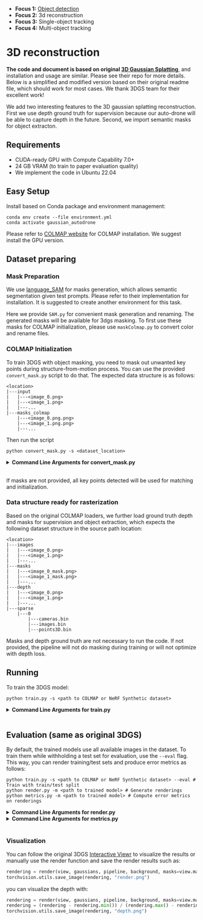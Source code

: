 - **Focus 1:** [Object detection](https://github.com/Rice-MECE-Capstone-Projects/Autodrone/edit/main/ObjectDetection/ObjectDetection.md)
- **Focus 2:** 3d reconstruction
- **Focus 3:** Single-object tracking
- **Focus 4:** Multi-object tracking





# 3D reconstruction
**The code and document is based on original [3D Gaussian Splatting](https://github.com/graphdeco-inria/gaussian-splatting)**, and installation and usage are similar. Please see their repo for more details. Below is a simplified and modified version based on their original readme file, which should work for most cases. We thank 3DGS team for their excellent work!

We add two interesting features to the 3D gaussian splatting reconstruction. First we use depth ground truth for supervision because our auto-drone will be able to capture depth in the future. Second, we import semantic masks for object extracton.

## Requirements
- CUDA-ready GPU with Compute Capability 7.0+
- 24 GB VRAM (to train to paper evaluation quality)
- We implement the code in Ubuntu 22.04

## Easy Setup

Install based on Conda package and environment management:
```shell
conda env create --file environment.yml
conda activate gaussian_autodrone
```
Please refer to [COLMAP website](https://github.com/colmap/colmap) for COLMAP installation. We suggest install the GPU version. 

## Dataset preparing
### Mask Preparation
We use [language_SAM](https://github.com/luca-medeiros/lang-segment-anything) for masks generation, which allows semantic segmentation given test prompts. Please refer to their implementation for installation. It is suggested to create another environment for this task. 

Here we provide ```SAM.py``` for convenient mask generation and renaming. The generated masks will be available for 3dgs masking. To first use these masks for COLMAP initialization, please use ```maskColmap.py``` to convert color and rename files.
### COLMAP Initialization
To train 3DGS with object masking, you need to mask out unwanted key points during structure-from-motion process. You can use the provided ```convert_mask.py``` script to do that. The expected data structure is as follows:
```
<location>
|---input
|   |---<image_0.png>
|   |---<image_1.png>
|   |---...
|---masks_colmap
    |---<image_0.png.png>
    |---<image_1.png.png>
    |---...
```
Then run the script
```shell
python convert_mask.py -s <dataset_location>
```
<details>
<summary><span style="font-weight: bold;">Command Line Arguments for convert_mask.py</span></summary>

  #### --no_gpu
  Flag to avoid using GPU in COLMAP.
  #### --skip_matching
  Flag to indicate that COLMAP info is available for images.
  #### --source_path / -s
  Location of the inputs.
  #### --camera 
  Which camera model to use for the early matching steps, ```OPENCV``` by default.
  #### --resize
  Flag for creating resized versions of input images.
  #### --colmap_executable
  Path to the COLMAP executable (```.bat``` on Windows).
</details>
<br>

If masks are not provided, all key points detected will be used for matching and initialization.

### Data structure ready for rasterization
Based on the original COLMAP loaders, we further load ground truth depth and masks for supervision and object extraction, which expects the following dataset structure in the source path location:

```
<location>
|---images
|   |---<image_0.png>
|   |---<image_1.png>
|   |---...
|---masks
|   |---<image_0_mask.png>
|   |---<image_1_mask.png>
|   |---...
|---depth
|   |---<image_0.png>
|   |---<image_1.png>
|   |---...
|---sparse
    |---0
        |---cameras.bin
        |---images.bin
        |---points3D.bin
```
Masks and depth ground truth are not necessary to run the code. If not provided, the pipeline will not do masking during training or will not optimize with depth loss.

## Running

To train the 3DGS model:

```shell
python train.py -s <path to COLMAP or NeRF Synthetic dataset>
```

<details>
<summary><span style="font-weight: bold;">Command Line Arguments for train.py</span></summary>

  #### --source_path / -s
  Path to the source directory containing a COLMAP or Synthetic NeRF data set.
  #### --model_path / -m 
  Path where the trained model should be stored (```output/<random>``` by default).
  #### --images / -i
  Alternative subdirectory for COLMAP images (```images``` by default).
  #### --eval
  Add this flag to use a MipNeRF360-style training/test split for evaluation.
  #### --resolution / -r
  Specifies resolution of the loaded images before training. If provided ```1, 2, 4``` or ```8```, uses original, 1/2, 1/4 or 1/8 resolution, respectively. For all other values, rescales the width to the given number while maintaining image aspect. **If not set and input image width exceeds 1.6K pixels, inputs are automatically rescaled to this target.**
  #### --data_device
  Specifies where to put the source image data, ```cuda``` by default, recommended to use ```cpu``` if training on large/high-resolution dataset, will reduce VRAM consumption, but slightly slow down training.
  #### --white_background / -w
  Add this flag to use white background instead of black (default), e.g., for evaluation of NeRF Synthetic dataset.
  #### --sh_degree
  Order of spherical harmonics to be used (no larger than 3). ```3``` by default.
  #### --convert_SHs_python
  Flag to make pipeline compute forward and backward of SHs with PyTorch instead of ours.
  #### --convert_cov3D_python
  Flag to make pipeline compute forward and backward of the 3D covariance with PyTorch instead of ours.
  #### --debug
  Enables debug mode if you experience erros. If the rasterizer fails, a ```dump``` file is created that you may forward to us in an issue so we can take a look.
  #### --debug_from
  Debugging is **slow**. You may specify an iteration (starting from 0) after which the above debugging becomes active.
  #### --iterations
  Number of total iterations to train for, ```30_000``` by default.
  #### --ip
  IP to start GUI server on, ```127.0.0.1``` by default.
  #### --port 
  Port to use for GUI server, ```6009``` by default.
  #### --test_iterations
  Space-separated iterations at which the training script computes L1 and PSNR over test set, ```7000 30000``` by default.
  #### --save_iterations
  Space-separated iterations at which the training script saves the Gaussian model, ```7000 30000 <iterations>``` by default.
  #### --checkpoint_iterations
  Space-separated iterations at which to store a checkpoint for continuing later, saved in the model directory.
  #### --start_checkpoint
  Path to a saved checkpoint to continue training from.
  #### --quiet 
  Flag to omit any text written to standard out pipe. 
  #### --feature_lr
  Spherical harmonics features learning rate, ```0.0025``` by default.
  #### --opacity_lr
  Opacity learning rate, ```0.05``` by default.
  #### --scaling_lr
  Scaling learning rate, ```0.005``` by default.
  #### --rotation_lr
  Rotation learning rate, ```0.001``` by default.
  #### --position_lr_max_steps
  Number of steps (from 0) where position learning rate goes from ```initial``` to ```final```. ```30_000``` by default.
  #### --position_lr_init
  Initial 3D position learning rate, ```0.00016``` by default.
  #### --position_lr_final
  Final 3D position learning rate, ```0.0000016``` by default.
  #### --position_lr_delay_mult
  Position learning rate multiplier (cf. Plenoxels), ```0.01``` by default. 
  #### --densify_from_iter
  Iteration where densification starts, ```500``` by default. 
  #### --densify_until_iter
  Iteration where densification stops, ```15_000``` by default.
  #### --densify_grad_threshold
  Limit that decides if points should be densified based on 2D position gradient, ```0.0002``` by default.
  #### --densification_interal
  How frequently to densify, ```100``` (every 100 iterations) by default.
  #### --opacity_reset_interval
  How frequently to reset opacity, ```3_000``` by default. 
  #### --lambda_dssim
  Influence of SSIM on total loss from 0 to 1, ```0.2``` by default. 
  #### --percent_dense
  Percentage of scene extent (0--1) a point must exceed to be forcibly densified, ```0.1``` by default.

</details>
<br>


## Evaluation (same as original 3DGS)
By default, the trained models use all available images in the dataset. To train them while withholding a test set for evaluation, use the ```--eval``` flag. This way, you can render training/test sets and produce error metrics as follows:
```shell
python train.py -s <path to COLMAP or NeRF Synthetic dataset> --eval # Train with train/test split
python render.py -m <path to trained model> # Generate renderings
python metrics.py -m <path to trained model> # Compute error metrics on renderings
```

<details>
<summary><span style="font-weight: bold;">Command Line Arguments for render.py</span></summary>

  #### --model_path / -m 
  Path to the trained model directory you want to create renderings for.
  #### --skip_train
  Flag to skip rendering the training set.
  #### --skip_test
  Flag to skip rendering the test set.
  #### --quiet 
  Flag to omit any text written to standard out pipe. 

  **The below parameters will be read automatically from the model path, based on what was used for training. However, you may override them by providing them explicitly on the command line.** 

  #### --source_path / -s
  Path to the source directory containing a COLMAP or Synthetic NeRF data set.
  #### --images / -i
  Alternative subdirectory for COLMAP images (```images``` by default).
  #### --eval
  Add this flag to use a MipNeRF360-style training/test split for evaluation.
  #### --resolution / -r
  Changes the resolution of the loaded images before training. If provided ```1, 2, 4``` or ```8```, uses original, 1/2, 1/4 or 1/8 resolution, respectively. For all other values, rescales the width to the given number while maintaining image aspect. ```1``` by default.
  #### --white_background / -w
  Add this flag to use white background instead of black (default), e.g., for evaluation of NeRF Synthetic dataset.
  #### --convert_SHs_python
  Flag to make pipeline render with computed SHs from PyTorch instead of ours.
  #### --convert_cov3D_python
  Flag to make pipeline render with computed 3D covariance from PyTorch instead of ours.

</details>

<details>
<summary><span style="font-weight: bold;">Command Line Arguments for metrics.py</span></summary>

  #### --model_paths / -m 
  Space-separated list of model paths for which metrics should be computed.
</details>
<br>

### Visualization
You can follow the original 3DGS [Interactive Viewr](https://github.com/graphdeco-inria/gaussian-splatting?tab=readme-ov-file#interactive-viewers) to visualize the results or manually use the render function and save the render results such as:
```python
rendering = render(view, gaussians, pipeline, background, masks=view.mask)["render"]
torchvision.utils.save_image(rendering, "render.png")
```
you can visualize the depth with:
```python
rendering = render(view, gaussians, pipeline, background, masks=view.mask)["depth"]
rendering = (rendering - rendering.min()) / (rendering.max() - rendering.min())
torchvision.utils.save_image(rendering, "depth.png")
```
